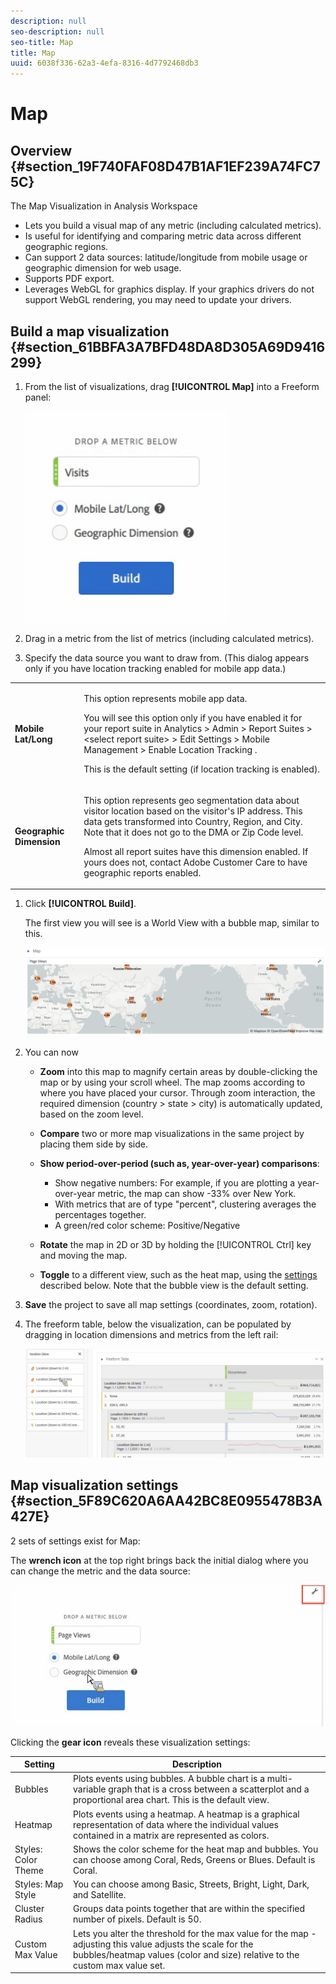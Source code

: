 ```yaml
---
description: null
seo-description: null
seo-title: Map
title: Map
uuid: 6038f336-62a3-4efa-8316-4d7792468db3
---
```


# Map

## Overview {#section_19F740FAF08D47B1AF1EF239A74FC75C}

The Map Visualization in Analysis Workspace

* Lets you build a visual map of any metric (including calculated metrics). 
* Is useful for identifying and comparing metric data across different geographic regions. 
* Can support 2 data sources: latitude/longitude from mobile usage or geographic dimension for web usage. 
* Supports PDF export. 
* Leverages WebGL for graphics display. If your graphics drivers do not support WebGL rendering, you may need to update your drivers.

## Build a map visualization {#section_61BBFA3A7BFD48DA8D305A69D9416299}

1. From the list of visualizations, drag **[!UICONTROL Map]** into a Freeform panel:

   ![](assets/map-viz1.png)

1. Drag in a metric from the list of metrics (including calculated metrics). 
1. Specify the data source you want to draw from. (This dialog appears only if you have location tracking enabled for mobile app data.) 

<table id="table_CD54B433464B4282A7524FB187016C47"> 
 <tbody> 
  <tr> 
   <td colname="col1"> <p><b>Mobile Lat/Long</b> </p> </td> 
   <td colname="col2"> <p>This option represents mobile app data. </p> <p>You will see this option only if you have enabled it for your report suite in <span class="ignoretag"> <span class="uicontrol"> Analytics </span>  &gt; <span class="uicontrol"> Admin </span>  &gt; <span class="uicontrol"> Report Suites </span>  &gt; <span class="uicontrol"> &lt;select report suite&gt; </span>  &gt; <span class="uicontrol"> Edit Settings </span>  &gt; <span class="uicontrol"> Mobile Management </span>  &gt; <span class="uicontrol"> Enable Location Tracking </span> </span>. </p> <p>This is the default setting (if location tracking is enabled). </p> </td> 
  </tr> 
  <tr> 
   <td colname="col1"> <p><b>Geographic Dimension </b> </p> </td> 
   <td colname="col2"> <p>This option represents geo segmentation data about visitor location based on the visitor's IP address. This data gets transformed into Country, Region, and City. Note that it does not go to the DMA or Zip Code level. </p> <p>Almost all report suites have this dimension enabled. If yours does not, contact Adobe Customer Care to have geographic reports enabled. </p> </td> 
  </tr> 
 </tbody> 
</table>

1. Click **[!UICONTROL Build]**.

   The first view you will see is a World View with a bubble map, similar to this.

   ![](assets/bubble-world-view.png)

1. You can now

    * **Zoom** into this map to magnify certain areas by double-clicking the map or by using your scroll wheel. The map zooms according to where you have placed your cursor. Through zoom interaction, the required dimension (country > state > city) is automatically updated, based on the zoom level. 
    * **Compare** two or more map visualizations in the same project by placing them side by side. 
    * **Show period-over-period (such as, year-over-year) comparisons**:

        * Show negative numbers: For example, if you are plotting a year-over-year metric, the map can show -33% over New York. 
        * With metrics that are of type "percent", clustering averages the percentages together. 
        * A green/red color scheme: Positive/Negative

    * **Rotate** the map in 2D or 3D by holding the [!UICONTROL Ctrl] key and moving the map. 
    
    * **Toggle** to a different view, such as the heat map, using the [settings](../../../analyze/analysis-workspace/visualizations/map-visualization.md#section_5F89C620A6AA42BC8E0955478B3A427E) described below. Note that the bubble view is the default setting.

1. **Save** the project to save all map settings (coordinates, zoom, rotation). 
1. The freeform table, below the visualization, can be populated by dragging in location dimensions and metrics from the left rail:

   ![](assets/location-dimensions.png)

## Map visualization settings {#section_5F89C620A6AA42BC8E0955478B3A427E}

2 sets of settings exist for Map:

The **wrench icon** at the top right brings back the initial dialog where you can change the metric and the data source:

![](assets/map-wrench.png)

Clicking the **gear icon** reveals these visualization settings: 

| Setting | Description |
|--- |--- |
|Bubbles|Plots events using bubbles. A bubble chart is a multi-variable graph that is a cross between a scatterplot and a proportional area chart. This is the default view.|
|Heatmap|Plots events using a heatmap. A heatmap is a graphical representation of data where the individual values contained in a matrix are represented as colors.|
|Styles: Color Theme|Shows the color scheme for the heat map and bubbles. You can choose among Coral, Reds, Greens or Blues. Default is Coral.|
|Styles: Map Style|You can choose among Basic, Streets, Bright, Light, Dark, and Satellite.|
|Cluster Radius|Groups data points together that are within the specified number of pixels. Default is 50.|
|Custom Max Value|Lets you alter the threshold for the max value for the map - adjusting this value adjusts the scale for the bubbles/heatmap values (color and size) relative to the custom max value set.|